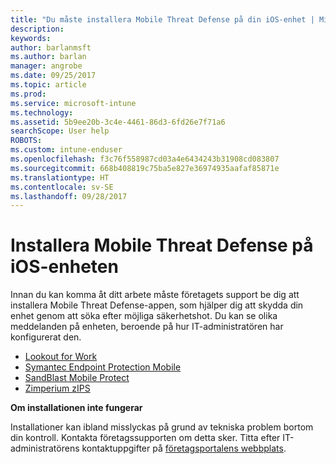 ```yaml
---
title: "Du måste installera Mobile Threat Defense på din iOS-enhet | Microsoft Docs"
description: 
keywords: 
author: barlanmsft
ms.author: barlan
manager: angrobe
ms.date: 09/25/2017
ms.topic: article
ms.prod: 
ms.service: microsoft-intune
ms.technology: 
ms.assetid: 5b9ee20b-3c4e-4461-86d3-6fd26e7f71a6
searchScope: User help
ROBOTS: 
ms.custom: intune-enduser
ms.openlocfilehash: f3c76f558987cd03a4e6434243b31908cd083807
ms.sourcegitcommit: 668b408819c75ba5e827e36974935aafaf85871e
ms.translationtype: HT
ms.contentlocale: sv-SE
ms.lasthandoff: 09/28/2017
---
```

# <a name="install-mobile-threat-defense-on-your-ios-device"></a>Installera Mobile Threat Defense på iOS-enheten


Innan du kan komma åt ditt arbete måste företagets support be dig att installera Mobile Threat Defense-appen, som hjälper dig att skydda din enhet genom att söka efter möjliga säkerhetshot. Du kan se olika meddelanden på enheten, beroende på hur IT-administratören har konfigurerat den.


* [Lookout for Work](you-are-prompted-to-install-lookout-for-work-ios.md)
* [Symantec Endpoint Protection Mobile](you-are-prompted-to-install-skycure-ios.md)
* [SandBlast Mobile Protect](you-are-prompted-to-install-sandblast-ios.md)
* [Zimperium zIPS](you-are-prompted-to-install-zips-ios.md)

**Om installationen inte fungerar**

Installationer kan ibland misslyckas på grund av tekniska problem bortom din kontroll. Kontakta företagssupporten om detta sker. Titta efter IT-administratörens kontaktuppgifter på [företagsportalens webbplats](https://portal.manage.microsoft.com).

